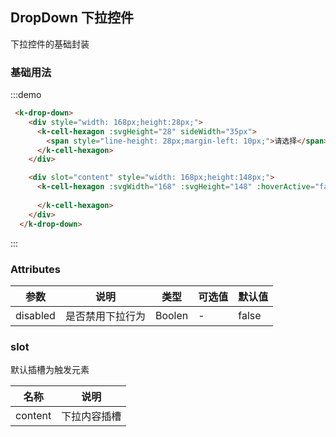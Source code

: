  ## DropDown 下拉控件

 下拉控件的基础封装


### 基础用法

:::demo
```html
 <k-drop-down>
    <div style="width: 168px;height:28px;">
      <k-cell-hexagon :svgHeight="28" sideWidth="35px">
        <span style="line-height: 28px;margin-left: 10px;">请选择</span>
      </k-cell-hexagon>
    </div>

    <div slot="content" style="width: 168px;height:148px;">
      <k-cell-hexagon :svgWidth="168" :svgHeight="148" :hoverActive="false">
        
      </k-cell-hexagon>
    </div>
  </k-drop-down>
```
:::

### Attributes
| 参数               | 说明                                                     | 类型              | 可选值      | 默认值 |
|--------------------|----------------------------------------------------------|-------------------|-------------|--------|
|  disabled        |  是否禁用下拉行为  | Boolen            | - | false  |

### slot

默认插槽为触发元素

| 名称      | 说明    |
|---------- |-------- |
| content | 下拉内容插槽 |